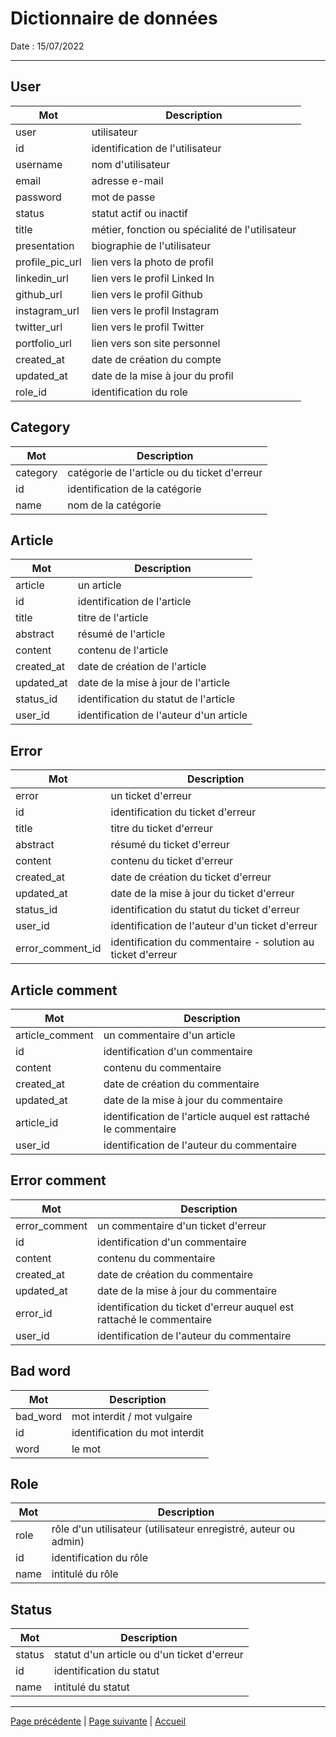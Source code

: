 # Dictionnaire de données

Date : 15/07/2022
___

## User

| Mot | Description|
|---|---|
|user | utilisateur |
| id| identification de l'utilisateur|
|username| nom d'utilisateur|
|email | adresse e-mail|
|password| mot de passe|
|status| statut actif ou inactif|
|title| métier, fonction ou spécialité de l'utilisateur|
|presentation| biographie de l'utilisateur|
|profile_pic_url| lien vers la photo de profil|
|linkedin_url| lien vers le profil Linked In|
|github_url| lien vers le profil Github|
|instagram_url| lien vers le profil Instagram|
|twitter_url| lien vers le profil Twitter|
|portfolio_url| lien vers son site personnel|
|created_at| date de création du compte|
|updated_at| date de la mise à jour du profil|
|role_id| identification du role|

## Category

| Mot | Description|
|---|---|
|category| catégorie de l'article ou du ticket d'erreur|
|id| identification de la catégorie|
|name| nom de la catégorie|

## Article

| Mot | Description|
|---|---|
|article| un article|
|id| identification de l'article|
|title| titre de l'article|
|abstract| résumé de l'article|
|content|contenu de l'article|
|created_at| date de création de l'article|
|updated_at| date de la mise à jour de l'article|
|status_id|identification du statut de l'article|
|user_id|identification de l'auteur d'un article|

## Error

| Mot | Description|
|---|---|
|error| un ticket d'erreur|
|id| identification du ticket d'erreur|
|title| titre du ticket d'erreur|
|abstract| résumé du ticket d'erreur|
|content|contenu du ticket d'erreur|
|created_at| date de création du ticket d'erreur|
|updated_at| date de la mise à jour du ticket d'erreur|
|status_id|identification du statut du ticket d'erreur|
|user_id|identification de l'auteur d'un ticket d'erreur|
|error_comment_id|identification du commentaire - solution au ticket d'erreur|

## Article comment

| Mot | Description|
|---|---|
|article_comment| un commentaire d'un article|
|id| identification d'un commentaire|
|content|contenu du commentaire|
|created_at| date de création du commentaire|
|updated_at| date de la mise à jour du commentaire|
|article_id|identification de l'article auquel est rattaché le commentaire|
|user_id|identification de l'auteur du commentaire|

## Error comment

| Mot | Description|
|---|---|
|error_comment| un commentaire d'un ticket d'erreur|
|id| identification d'un commentaire|
|content|contenu du commentaire|
|created_at| date de création du commentaire|
|updated_at| date de la mise à jour du commentaire|
|error_id|identification du ticket d'erreur auquel est rattaché le commentaire|
|user_id|identification de l'auteur du commentaire|

## Bad word

| Mot | Description|
|---|---|
|bad_word|mot interdit / mot vulgaire|
|id| identification du mot interdit|
|word| le mot|

## Role

| Mot | Description|
|---|---|
|role| rôle d'un utilisateur (utilisateur enregistré, auteur ou admin)|
|id|identification du rôle|
|name| intitulé du rôle|

## Status

| Mot | Description|
|---|---|
|status| statut d'un article ou d'un ticket d'erreur|
|id| identification du statut|
|name| intitulé du statut|

___

[Page précédente](./06_Endpoints.md) | [Page suivante](./08_Design.md) | [Accueil](../../README.md)
